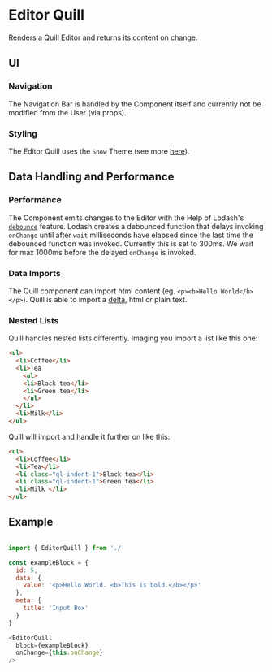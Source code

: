 # Editor Quill

Renders a Quill Editor and returns its content on change.

## UI

### Navigation

The Navigation Bar is handled by the Component itself and currently not be modified from the User (via props).

### Styling

The Editor Quill uses the `Snow` Theme (see more [here](http://quilljs.com/docs/themes/#snow)).

## Data Handling and Performance

### Performance

The Component emits changes to the Editor with the Help of Lodash's [`debounce`](https://lodash.com/docs/4.17.4#debounce) feature. Lodash creates a debounced function that delays invoking `onChange` until after `wait` milliseconds have elapsed since the last time the debounced function was invoked. Currently this is set to 300ms. We wait for max 1000ms before the delayed `onChange` is invoked.

### Data Imports

The Quill component can import html content (eg. `<p><b>Hello World</b></p>`). Quill is able to import a [delta](https://github.com/zenoamaro/react-quill#using-deltas), html or plain text.

### Nested Lists

Quill handles nested lists differently. Imaging you import a list like this one:

```html
<ul>
  <li>Coffee</li>
  <li>Tea
    <ul>
    <li>Black tea</li>
    <li>Green tea</li>
    </ul>
  </li>
  <li>Milk</li>
</ul>
```

Quill will import and handle it further on like this:

```html
<ul>
  <li>Coffee</li>
  <li>Tea</li>
  <li class="ql-indent-1">Black tea</li>
  <li class="ql-indent-1">Green tea</li>
  <li>Milk </li>
</ul>
```

## Example

```js

import { EditorQuill } from './'

const exampleBlock = {
  id: 5,
  data: {
    value: '<p>Hello World. <b>This is bold.</b></p>'
  },
  meta: {
    title: 'Input Box'
  }
}

<EditorQuill
  block={exampleBlock}
  onChange={this.onChange}
/>

```
